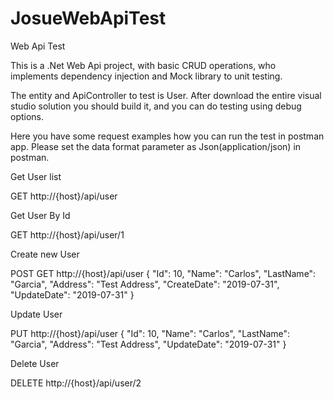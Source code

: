 # JosueWebApiTest
Web Api Test

This is a .Net Web Api project, with basic CRUD operations, who implements dependency injection and Mock library to unit testing.

The entity and ApiController to test is User.
After download the entire visual studio solution you should build it, and you can do testing using debug options.

Here you have some request examples how you can run the test in postman app.
Please set the data format parameter as Json(application/json) in postman.

Get User list

GET http://{host}/api/user

Get User By Id

GET http://{host}/api/user/1

Create new User

POST GET http://{host}/api/user
{
    "Id": 10,
    "Name": "Carlos",
    "LastName": "Garcia",
    "Address": "Test Address",
    "CreateDate": "2019-07-31",
    "UpdateDate": "2019-07-31"
}

Update User

PUT http://{host}/api/user
{
    "Id": 10,
    "Name": "Carlos",
    "LastName": "Garcia",
    "Address": "Test Address",
    "UpdateDate": "2019-07-31"
}

Delete User

DELETE  http://{host}/api/user/2
